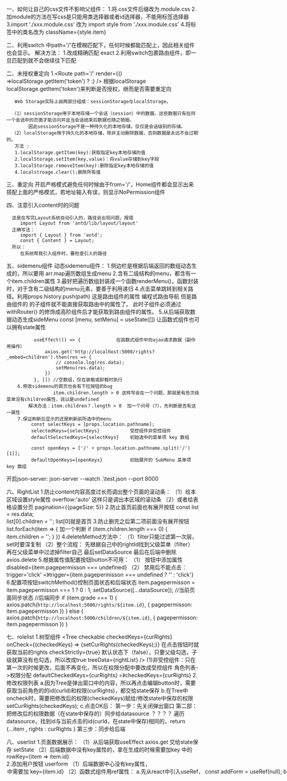 一、如何让自己的css文件不影响父组件：
      1.将.css文件后缀改为.module.css
      2.加module的方法在写css是只能用类选择器或者id选择器，不能用标签选择器
      3.import './xxx.module.css' 改为 import style from './xxx.module.css'
      4.将标签中的类名改为 className={style.item}

二、利用switch
       <Route path='/' component={NewsSandBox} />  中path='/'在模糊匹配下，任何时候都能匹配上，因此相关组件也会显示。
       解决方法：
            1.改成精确匹配 exact
            2.利用switch包裹路由组件，即一旦匹配到就不会继续往下匹配

二、未授权重定向
      1.<Route path='/' render={() =>localStorage.getItem('token') ?<NewsSandBox></NewsSandBox> :<Redirect to='/login' />} />
       根据localStorage   localStorage.getItem('token')来判断是否授权，继而是否需要重定向
       
       Web Storage实际上由两部分组成：sessionStorage与localStorage。

      （1）sessionStorage用于本地存储一个会话（session）中的数据，这些数据只有在同一个会话中的页面才能访问并且当会话结束后数据也随之销毁。
            因此sessionStorage不是一种持久化的本地存储，仅仅是会话级别的存储。
      （2）localStorage用于持久化的本地存储，除非主动删除数据，否则数据是永远不会过期的。
       方法 :
       1.localStorage.getItem(key):获取指定key本地存储的值
       2.localStorage.setItem(key,value)：将value存储到key字段
       3.localStorage.removeItem(key):删除指定key本地存储的值
       4.localstroage.clear();删除所有值
      
三、重定向
      <Redirect from='/' to='/home' exact /> 开启严格模式避免任何时候由于from='/'，Home组件都会显示出来
      <Route path='*' component={NoPermission} />  搭配上面的严格模式，若地址输入有误，则显示NoPermission组件

四、注意引入content时的问题
      
      这是在写完Layout系统自动引入的，路径会出现问题，报错
         import Layout from 'antd/lib/layout/layout' 
      正确写法： 
         import { Layout } from 'antd'; 
         const { Content } = Layout;
      所以：
         在系统帮我引入组件时，要检查引入的路径

五、sidemenu组件
      动态sidemenu组件：
        1.侧边栏是根据后端返回的数组动态生成的，所以要用 arr.map遍历数组生成menu 
        2.含有二级结构的menu，都含有一个item.children属性
        3.最好把遍历数组封装成一个函数renderMenu()，函数封装时，对于含有二级结构的menu元素，要善于利用递归
        4.点击菜单跳转到相关路径。利用props.history.push(path) 这是路由组件的属性  编程式路由导航
              但是路由组件的<NewsSandBox /> 的子组件<SideMenu />就不能直接获取路由中的属性了。
              此时子组件必须通过 withRouter() 的修饰成高阶组件后才能获取到路由组件的属性。
        5.从后端获取数据动态生成sideMenu
              const [menu, setMenu] = useState([])  让函数式组件也可以拥有state属性

              useEffect(() => {             在函数式组件中向ajax请求数据（副作用操作）
                  axios.get('http://localhost:5000/rights?_embed=children').then(res => {
                      // console.log(res.data);
                      setMenu(res.data);
                  })
              }, []) //空数组，仅在装载或卸载时执行
        6.修改sidemenu的首页也会有下拉按钮的bug
                     item.children.length > 0 这样写会在一个问题，那就是有些次级菜单没有children属性，说以是undefined
            解决办法：item.children？.length > 0  加一个问号（?），先判断是否有这一属性
        7.保证刷新后显示的还是刷新前所选中的menu
             const selectKeys = [props.location.pathname];
             selectedKeys={selectKeys}           受控组件非受控组件
             defaultSelectedKeys={selectKeys}    初始选中的菜单项 key 数组

             const openKeys = ['/' + props.location.pathname.split('/')[1]];
             defaultOpenKeys={openKeys}          初始展开的 SubMenu 菜单项 key 数组

开启json-server: json-server --watch .\test.json --port 8000

六、RightList
        1.防止content内容高度过长而调出整个页面的滚动条：
                （1）给本区域设置style属性  overflow:'auto' 这样只是调出本区域的滚动条
                （2）或者给表格设置分页 pagination={{pageSize: 5}}
        2.防止首页前面也有展开按钮
            const list = res.data;   
            list[0].children = '';   list[0]就是首页
        3.防止删完之后第二项前面没有展开按钮
            list.forEach(item => {   加一个判断
                if (item.children.length === 0) {
                    item.children = '';
                }
            })
        4.deleteMethod方法中：
            （1）filter只能过滤第一次层，set时要深复制
            （2）整个流程：
                  先根据自己中的rightId找到父级菜单（filter）
                  再在父级菜单中过滤掉filter自己
                  最后setDataSource
                  最后在后端中删除axios.delete
        5.根据属性值配置按钮button不可用：
                  （1） 按钮中添加属性disabled={item.pagepermisson === undefined}
                  （2） 禁用后不能点击：trigger='click' =》trigger={item.pagepermisson === undefined ? '' : 'click'}
        6.配置项按钮switchMethod()控制页面状态和后端状态
                   item.pagepermisson = item.pagepermisson === 1 ? 0 : 1;
                   setDataSource([...dataSource]);  //当前页面同步状态
                   //后端同步
                   if (item.grade === 1) {
                       axios.patch(`http://localhost:5000/rights/${item.id}`, {
                           pagepermisson: item.pagepermisson
                       })
                   } else {
                       axios.patch(`http://localhost:5000/children/${item.id}`, {
                           pagepermisson: item.pagepermisson
                       })
                   }

七、rolelist
        1.树型组件
            <Tree checkable
                    checkedKeys={curRights}
                    onCheck={(checkedKeys) => {setCurRights(checkedKeys);}}     在点击按钮时就获取当前的rights
                    checkStrictly={true}    默认状态下（false），只要父级勾选，子级就算没有也勾选，所以改成true
                    treeData={rightList}
                />
                  (1)非受控组件：只在第一次的时候更改，后面不再变化，所以在权限分配中要改成受控组件
                        角色列表->权限分配
                        defaultCheckedKeys={curRights} =》checkedKeys={curRights}
        2.修改权限列表
            a.因为Tree是弹出窗口中的内容，所以再点击编辑button时，需要获取当前角色的的id(curId)和权限(curRights)，都交给state保存
            b.在Tree中oncheck时，需要把修改后的权限(checkedKeys)赋给/修改state中保存的权限setCurRights(checkedKeys); 
            c.点击OK后：
                    第一步：先关闭弹出窗口
                    第二部：把修改后的权限数据（在state中保存的）同步给datasource  ？？？？
                              遍历datasource，找到id与当前点击的id(curId，在state中保存)相同的，return {...item , rights : curRights }
                    第三步：同步给后端

八、userlist
        1.页面数据展示：
               （1）从后端获取useEffect  axios.get 交给state保存  setState
               （2）后端数据中没有key属性的，拿在生成的时候需要加key <Table/>中的 rowKey={item => item.id}  
        2.添加用户按钮 userform
               （1）后端数据中心没有key属性，<Option/>中需要加 key={item.id}
               （2）函数式组件用ref属性：
                           a.先从react中引入useRef， const addForm = useRef(null);
                           b.父级元素的ref也可以传给子级，把子级的函数式组件用forwardRef()包裹一下，之后函数式组件就能接收来自父级的ref参数
                           c.把ref设置在<form />组件中，这样父级拿到的就是 表单信息
                           d.addForm.current. / ref.current  得到一个包含表单信息的对象 上面有.setFieldsValue()和validateFields()还有.resetFields()等方法，
                                    ref.current.setFieldsValue({region: ''}) 可以设置ref对应的对象上的属性
                                    .resetFields() 可以重置（清空表单数据）
                (3)点击ok后：
                           a.窗口消失
                           b.post给后端，让后端自动生成一个id。之后再同步页面状态setDataSource
                           c.确保表单再次出现时，信息是空白的 addForm.current.resetFields();
                （4）更新按钮：
                        ***a.react中状态的更新不一定是同步的，所以setIsUpDateVisible(true)的时候状态没有更新完，这时候执行就会
                             出现'setFieldsValue' of null的报错。解决办法，将二者执行语句设为同步的,即第一步模态框创建出来之后，再setState
                             将二者放入异步中setTimeout

九、topheader组件
        1、退出登录 点击后转到login界面
                onClick={() => { localStorage.removeItem('token');  props.history.replace('/login');}}
                第一步清除登录信息缓存，第二部跳转到login界面。由于用到了history属性，所以需要。。。
        2、路由组件的<NewsSandBox /> 的子组件<TopHeader />不能直接获取路由中的属性history localStorage.removeItem
              所以子组件必须通过 withRouter() 的修饰成高阶组件后才能获取到路由组件的属性。
        
        
十、登录界面
        1、<Form onFinish={onFinish}>表单中的onfinish属性，可以获取表单各个输入框的值
            const onFinish = (values) => {console.log(values);}; 
        2、跟后端匹配验证  （注意：！！！链接换行写，下边的横线消失，就会报错，所以不要换行写）
                 axios.get(`http://localhost:5000/users?password=${values.password}
                 &password=${values.password}&roleState=true&_expand=role`).then(res => {
                     console.log(res.data);
                     if (res.data.length === 0) {
                         message.error('用户名或密码不正确')
                     } else {
                         localStorage.setItem('token', res.data[0]);
                         props.history.push('/');
                     }
                 })
        3、后端数据存在嵌套的时候如何取值： const { role: { roleName }, username } = JSON.parse(localStorage.getItem('token'))
        4、sidemenu根据用户权限显示而不是全部显示:
             const { role: { rights } } = JSON.parse(localStorage.getItem('token'));
             在checkPagePermission函数中在添加一个判断 && (rights.checked ? rights.checked : rights).includes(item.key);
             TMD有些角色right就是数组，有些是rights.checked才是数组
        5.用户列表bug：
             userform中用户只能看到比自己级别低的用户： 只限两类管理员，编辑看不到
               a.先在userlist中改：
                  setDataSource(roleObj[roleId] === 'superadmin' ? res.data :[
                         ...res.data.filter(item=>item.username===username),    先把自己过滤出来
                         ...res.data.filter(item=>item.region===region&&roleObj[item.roleId]==='editor'),  再把同一个区域的编辑（低级别）过滤出来
                        ]);
                  同样的，不用权限的用户在添加用户和修改用户属性时也只能添加或修改小于等于自己的
               b.其后在userform中改：
                  修改option组件中的disabled属性，可以封装一个checkRegionDisabled()函数
                     可以在更新唤起的UserForm组件中给子表单传一个isUpdate属性，用于让form判断是更新还是添加
                     对于管理员来说：是更新的话就只能更新自己所在区域
                                    是添加的话只能添加自己所在区域

十一、路由权限 NewsRouter
        1.由于存在二级路径所匹配的组件存在，而对应的一级路径没有对应组件，在路由的模糊匹配下，会生成如<Route path='user-manage' />，
          什么也匹配不到,所以路由要精准匹配exact
        2.刚开始还没有setBackRouteList ，此时BackRouteList为空数组，不应该匹配到<Route path='*' component={NoPermission} />，所以前面加个判断
        3.在加载路由组件也应该加判断，if（有权限） 再<Route>
           这里的有权限应包括：1.判断这个权限还在不在或关了没有。操作配置项按钮  LocalRouterMap[item.key] && item.pagepermission
                              2.当前用户是否有权利看这个权限
        4.页面刷新时的进度条：在NewsSandbox组价中加
                            import NProgress from 'nprogress';
                            import 'nprogress/nprogress.css'
                            NProgress.start();       //页面刷新进度条开始
                            useEffect(() => {
                                NProgress.done();    //进度条结束
                            })                       //useEffect后面不加空数组相当于componentDidMount() 
        5.创建一个http.js 并引入index.js中 ,其中包括
             axios.defaults.baseURL = 'http://localhost:5000'  其他文件就可以直接写子路径就可以了

tips:箭头函数加{}时，要写return ，若不写{} 就不用写return

十二、新闻业务NewsAdd
        1.编辑区域：利用类名来控制相关区域的显示和隐藏
              <div className={current === 1 ? '' : style.active}>2222222</div>
              而不要用  current < 2 && <Button type='primary' onClick={handleNext}>下一步</Button> 来做判断，因为这样的话，每一次做判断，
            就会把之前的输入框内容清空
        2.表单验证：
            a.先利用ref获取表单 ref={NewsForm}  再 NewsForm.current.validateFields().then(res=>res.data).catch(error=>...)
        3. NewsEditor组件给NewsAdd组件传数据：子传父，用回调函数  在父组件中利用props定义函数，在子组件中调用(传参)，父组件中接收，操作
           利用 draftToHtml 组件使获取页面信息更容易
        4.往第三步走的时候利用state收集页面上的信息（formInfo, content），若为空给出提示 message.error()弹出错误提示
        5.用axios.post往后端存数据是，后端是会自增长id的
        6.table中的每条数据若没有key值，需要自己加，就加在table中，rowKey={item => item.id}

十三、新闻预览newspreview
        1.利用axios.get从后端拿数据，存到页面状态setstate。在把页面状态存储的值展示在页面中
        2.经典错误，因为state的初始值设置为null，所以在渲染时会报错，axios有一定的滞后性。解决办法，加一个？判断 title={newsInfor?.title} 
        3.若渲染节点过多，每一个都加问号麻烦，可以在整体的div前加一个 newsInfor &&
        4.moment方法 moment(newsInfor.createTime).format('YYYY/MM/DD HH:mm:ss')
        5.在页面渲染发布状态和审核状态时，要根据后端的数据匹配相应的状态，而不是把数据渲染在页面，需要提前创建一个数组
        6.页面数据写style设置颜色不起作用是，可以在套一个div 给div设置颜色
        7.<div dangerouslySetInnerHTML={{ _html: newsInfor.content }}></div>  转成正常文本

十四、新闻修改newsupdate
        1.PageHeader组件中的返回属性 onBack={() => { props.history.goBack() }} 需要用回调函数
        2.点完更新按钮把相应的内容渲染在表单中 NewsForm.current.setFieldsValue（）
        3.newseditor中，要把拿到的content从html转成draft，放到页面上
                            //html==>>draft
                                   const html = props.content;
                                   if (html === undefined) return;         这一步是防止从newsAdd进入时，content是undefined，会报错
                                   const contentBlock = htmlToDraft(html);
                                   if (contentBlock) {
                                       const contentState = ContentState.createFromBlockArray(contentBlock.contentBlocks);
                                       const editorState = EditorState.createWithContent(contentState);
                                       setEditorState(editorState);
                                   }
                               }, [props.content])
        4.auditList：根据状态值显示相应的文字或颜色的方法
                     a.创建一个数组，const auditList = ['草稿箱', '审核中', '已通过', '未通过'] auditList[auditState]
                     b.  {item.auditState === 1 && <Button danger>发布</Button>}

十五、发布管理
        1.由于三个界面基本一样，可以封装成一个组件
        2.由于三个界面在数据渲染到页面前，从后端获取数据axios.get的时候，只有publishState的数据不一样，所以也可以封装成一个hooks函数usePublish()，
          只把不用的参数传过去就行了
        3.可以把三个界面的操作按钮的三个函数也都放在hooks里面,每个界面用的时候按需索取

十六、状态管理 topheader  sidemenu
        1.创建reducer，并暴露 其中的preState要初始化
        2.创建store.js，引入reducer，如果有多个reducer时，要利用combineReducer包裹，生成一个总的reducer，再createStore，并暴露
        3.在App.js中，把父组件利用Provider包裹一下，传入store,这样所有用connect包装的组件，都能获取到store
            高阶函数：connect(mapStateToProps,mapDispatchToProps)(被包装的组件) 
            mapStateToProps(形参)=>{} 映射状态 接收到的形参就是reducer中的状态  
                返回一个对象，就说说通过connect拿到reducer中的state，返回成自己的state，通过props接收

            mapDispatchToProps={} 点完小图标之后实现dispatch方法的调用，dispatch方法中return一个action
        
        4.如何保障redux持久化存储在系统中  readux-persist
          
             const persistConfig = {           
                 key: 'kerwin',
                 storage,
                 blacklist: ['LoadingReducer']   黑名单就是摆明那些reducer不用持久化
             }
             const persistedReducer = persistReducer(persistConfig, reducer)
             const store = createStore(persistedReducer);
             let persistor = persistStore(store)
         将我们的reducer按照persistConfig配置生成persistedReducer，存储在storage中       
         由于暴露方式变为 export {store,persistor}，所以其他组件在引入store时，要变为 import { store } from '../redux/store'
         
 

             
                  
             
                    
                  
              
        